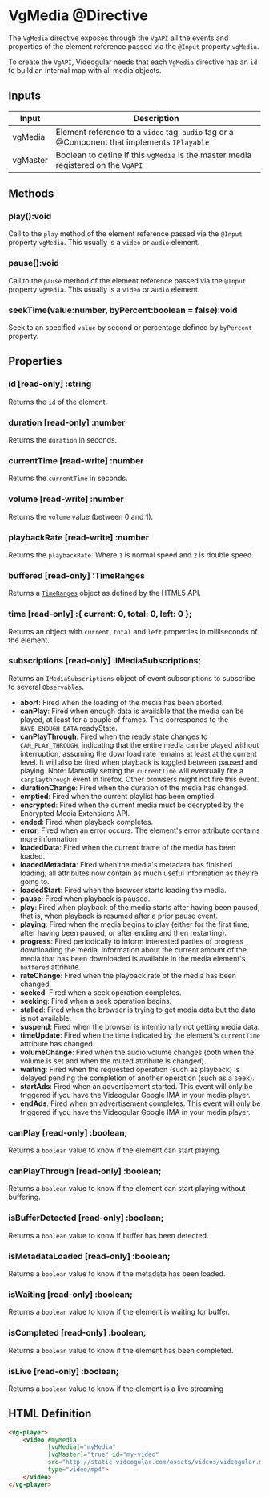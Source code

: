 # VgMedia @Directive

The `VgMedia` directive exposes through the `VgAPI` all the events and properties of the element reference passed via the `@Input` property `vgMedia`.

To create the `VgAPI`, Videogular needs that each `VgMedia` directive has an `id` to build an internal map with all media objects.

## Inputs

| Input | Description |
|--- |--- |
| vgMedia | Element reference to a `video` tag, `audio` tag or a @Component that implements `IPlayable` |
| vgMaster | Boolean to define if this `vgMedia` is the master media registered on the `VgAPI` |

## Methods

### play():void

Call to the `play` method of the element reference passed via the `@Input` property `vgMedia`. This usually is a `video` or `audio` element.

### pause():void

Call to the `pause` method of the element reference passed via the `@Input` property `vgMedia`. This usually is a `video` or `audio` element.

### seekTime(value:number, byPercent:boolean = false):void

Seek to an specified `value` by second or percentage defined by `byPercent` property.

## Properties

### id [read-only] :string

Returns the `id` of the element.

### duration [read-only] :number

Returns the `duration` in seconds.

### currentTime [read-write] :number

Returns the `currentTime` in seconds.

### volume [read-write] :number

Returns the `volume` value (between 0 and 1).

### playbackRate [read-write] :number

Returns the `playbackRate`. Where `1` is normal speed and `2` is double speed.

### buffered [read-only] :TimeRanges

Returns a <a href="https://developer.mozilla.org/en/docs/Web/API/TimeRanges">`TimeRanges`</a> object as defined by the HTML5 API.

### time [read-only] :{ current: 0, total: 0, left: 0 };

Returns an object with `current`, `total` and `left` properties in milliseconds of the element.

### subscriptions [read-only] :IMediaSubscriptions;

Returns an `IMediaSubscriptions` object of event subscriptions to subscribe to several `Observables`.

- **abort**: Fired when the loading of the media has been aborted.
- **canPlay**: Fired when enough data is available that the media can be played, at least for a couple of frames. This corresponds to the `HAVE_ENOUGH_DATA` readyState.
- **canPlayThrough**: Fired when the ready state changes to `CAN_PLAY_THROUGH`, indicating that the entire media can be played without interruption, assuming the download rate remains at least at the current level. It will also be fired when playback is toggled between paused and playing. Note: Manually setting the `currentTime` will eventually fire a `canplaythrough` event in firefox. Other browsers might not fire this event.
- **durationChange**: Fired when the duration of the media has changed.
- **emptied**: Fired when the current playlist has been emptied.
- **encrypted**: Fired when the current media must be decrypted by the Encrypted Media Extensions API.
- **ended**: Fired when playback completes.
- **error**: Fired when an error occurs.  The element's error attribute contains more information.
- **loadedData**: Fired when the current frame of the media has been loaded.
- **loadedMetadata**: Fired when the media's metadata has finished loading; all attributes now contain as much useful information as they're going to.
- **loadedStart**: Fired when the browser starts loading the media.
- **pause**: Fired when playback is paused.
- **play**: Fired when playback of the media starts after having been paused; that is, when playback is resumed after a prior pause event.
- **playing**: Fired when the media begins to play (either for the first time, after having been paused, or after ending and then restarting).
- **progress**: Fired periodically to inform interested parties of progress downloading the media. Information about the current amount of the media that has been downloaded is available in the media element's `buffered` attribute.
- **rateChange**: Fired when the playback rate of the media has been changed.
- **seeked**: Fired when a seek operation completes.
- **seeking**: Fired when a seek operation begins.
- **stalled**: Fired when the browser is trying to get media data but the data is not available.
- **suspend**: Fired when the browser is intentionally not getting media data.
- **timeUpdate**: Fired when the time indicated by the element's `currentTime` attribute has changed.
- **volumeChange**: Fired when the audio volume changes (both when the volume is set and when the muted attribute is changed).
- **waiting**: Fired when the requested operation (such as playback) is delayed pending the completion of another operation (such as a seek).
- **startAds**: Fired when an advertisement started. This event will only be triggered if you have the Videogular Google IMA in your media player.
- **endAds**: Fired when an advertisement completes. This event will only be triggered if you have the Videogular Google IMA in your media player.

### canPlay [read-only] :boolean;

Returns a `boolean` value to know if the element can start playing.

### canPlayThrough [read-only] :boolean;

Returns a `boolean` value to know if the element can start playing without buffering.

### isBufferDetected [read-only] :boolean;

Returns a `boolean` value to know if buffer has been detected.

### isMetadataLoaded [read-only] :boolean;

Returns a `boolean` value to know if the metadata has been loaded.

### isWaiting [read-only] :boolean;

Returns a `boolean` value to know if the element is waiting for buffer.

### isCompleted [read-only] :boolean;

Returns a `boolean` value to know if the element has been completed.

### isLive [read-only] :boolean;

Returns a `boolean` value to know if the element is a live streaming

## HTML Definition

```html
<vg-player>
    <video #myMedia
           [vgMedia]="myMedia"
           [vgMaster]="true" id="my-video"
           src="http://static.videogular.com/assets/videos/videogular.mp4"
           type="video/mp4">
    </video>
</vg-player>
```
